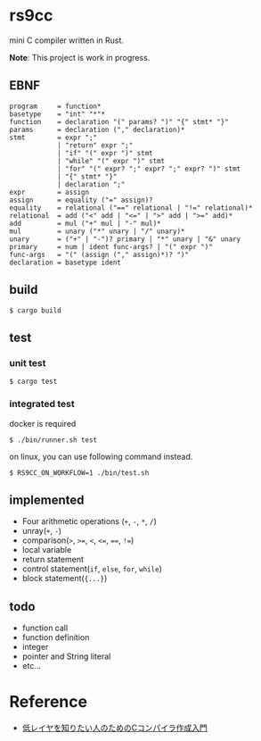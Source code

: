 # rs9cc

mini C compiler written in Rust. 

**Note**: This project is work in progress.

## EBNF
```
program     = function*
basetype    = "int" "*"*
function    = declaration "(" params? ")" "{" stmt* "}"
params      = declaration ("," declaration)*
stmt        = expr ";"
            | "return" expr ";"
            | "if" "(" expr ")" stmt
            | "while" "(" expr ")" stmt
            | "for" "(" expr? ";" expr? ";" expr? ")" stmt
            | "{" stmt* "}"
            | declaration ";"
expr        = assign
assign      = equality ("=" assign)?
equality    = relational ("==" relational | "!=" relational)*
relational  = add ("<" add | "<=" | ">" add | ">=" add)*
add         = mul ("+" mul | "-" mul)*
mul         = unary ("*" unary | "/" unary)*
unary       = ("+" | "-")? primary | "*" unary | "&" unary
primary     = num | ident func-args? | "(" expr ")" 
func-args   = "(" (assign ("," assign)*)? ")"
declaration = basetype ident
```

## build 
```
$ cargo build
```

## test
### unit test
```
$ cargo test
```

### integrated test
docker is required
```
$ ./bin/runner.sh test
```

on linux, you can use following command instead.
```
$ RS9CC_ON_WORKFLOW=1 ./bin/test.sh
```

## implemented
- Four arithmetic operations (`+`, `-`, `*`, `/`)
- unray(`+`, `-`)
- comparison(`>`, `>=`, `<`, `<=`, `==`, `!=`)
- local variable
- return statement
- control statement(`if`, `else`, `for`, `while`)
- block statement(`{...}`)


## todo
- function call
- function definition
- integer
- pointer and String literal
- etc...

 # Reference
 - [低レイヤを知りたい人のためのCコンパイラ作成入門](https://www.sigbus.info/compilerbook)
